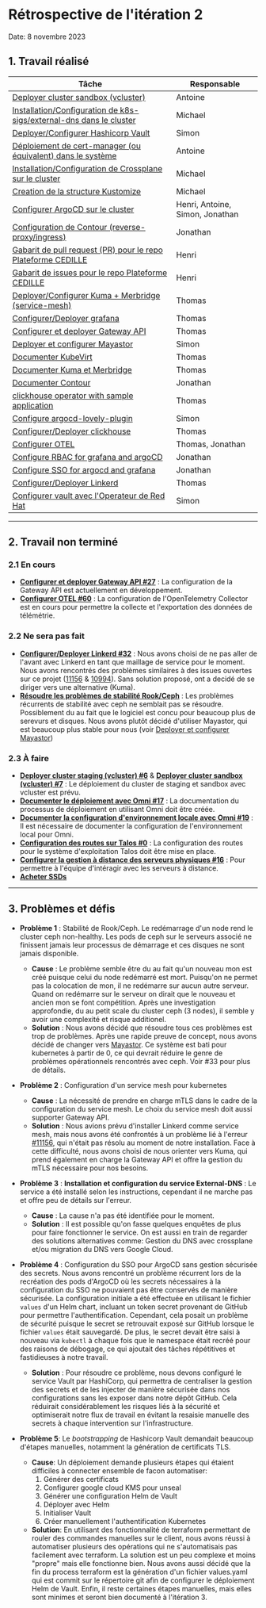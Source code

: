 # Rétrospective de l'itération 2

Date: 8 novembre 2023

## 1. Travail réalisé

| Tâche | Responsable |
| ------------------------------------------------------------------------------------------------------------------------------------------------- | ------------------------------- |
| [Deployer cluster sandbox (vcluster)](https://github.com/ClubCedille/Plateforme-Cedille/issues/7) | Antoine |
| [Installation/Configuration de k8s-sigs/external-dns dans le cluster](https://github.com/ClubCedille/Plateforme-Cedille/issues/35) | Michael |
| [Deployer/Configurer Hashicorp Vault](https://github.com/ClubCedille/Plateforme-Cedille/issues/14) | Simon |
| [Déploiement de cert-manager (ou équivalent) dans le système](https://github.com/ClubCedille/Plateforme-Cedille/issues/26) | Antoine |
| [Installation/Configuration de Crossplane sur le cluster](https://github.com/ClubCedille/Plateforme-Cedille/issues/31) | Michael |
| [Creation de la structure Kustomize](https://github.com/ClubCedille/Plateforme-Cedille/issues/25) | Michael |
| [Configurer ArgoCD sur le cluster](https://github.com/ClubCedille/Plateforme-Cedille/issues/5) | Henri, Antoine, Simon, Jonathan |
| [Configuration de Contour (reverse-proxy/ingress)](https://github.com/ClubCedille/Plateforme-Cedille/issues/11) | Jonathan |
| [Gabarit de pull request (PR) pour le repo Plateforme CEDILLE](https://github.com/orgs/ClubCedille/projects/3/views/5?pane=issue&itemId=41043072) | Henri |
| [Gabarit de issues pour le repo Plateforme CEDILLE](https://github.com/orgs/ClubCedille/projects/3/views/5?pane=issue&itemId=41043078) | Henri |
| [Deployer/Configurer Kuma + Merbridge (service-mesh)](https://github.com/ClubCedille/Plateforme-Cedille/issues/20) | Thomas |
| [Configurer/Deployer grafana](https://github.com/ClubCedille/Plateforme-Cedille/issues/21) | Thomas |
| [Configurer et deployer Gateway API](https://github.com/ClubCedille/Plateforme-Cedille/issues/27) | Thomas |
| [Deployer et configurer Mayastor](https://github.com/ClubCedille/Plateforme-Cedille/issues/33) | Simon |
| [Documenter KubeVirt](https://github.com/ClubCedille/Plateforme-Cedille/issues/28) | Thomas |
| [Documenter Kuma et Merbridge](https://github.com/ClubCedille/Plateforme-Cedille/issues/29) | Thomas |
| [Documenter Contour](https://github.com/ClubCedille/Plateforme-Cedille/issues/30) | Jonathan |
| [clickhouse operator with sample application](https://github.com/ClubCedille/Plateforme-Cedille/issues/37) | Thomas |
| [Configure argocd-lovely-plugin](https://github.com/ClubCedille/Plateforme-Cedille/issues/42) | Simon |
| [Configurer/Deployer clickhouse](https://github.com/ClubCedille/Plateforme-Cedille/issues/58) | Thomas |
| [Configurer OTEL](https://github.com/ClubCedille/Plateforme-Cedille/issues/60) | Thomas, Jonathan |
| [Configure RBAC for grafana and argoCD](https://github.com/ClubCedille/Plateforme-Cedille/issues/61) | Jonathan |
| [Configure SSO for argocd and grafana](https://github.com/ClubCedille/Plateforme-Cedille/issues/62) | Jonathan |
| [Configurer/Deployer Linkerd](https://github.com/ClubCedille/Plateforme-Cedille/issues/32) | Thomas |
| [Configurer vault avec l'Operateur de Red Hat](https://github.com/ClubCedille/Plateforme-Cedille/issues/65) | Simon |

---

## 2. Travail non terminé

### 2.1 En cours

- **[Configurer et deployer Gateway API
  #27](https://github.com/ClubCedille/Plateforme-Cedille/issues/27)** : La
  configuration de la Gateway API est actuellement en développement.
- **[Configurer OTEL
  #60](https://github.com/ClubCedille/Plateforme-Cedille/issues/60)** : La
  configuration de l'OpenTelemetry Collector est en cours pour permettre la
  collecte et l'exportation des données de télémétrie.

### 2.2 Ne sera pas fait

- **[Configurer/Deployer Linkerd
  #32](https://github.com/ClubCedille/Plateforme-Cedille/issues/32)** : Nous
  avons choisi de ne pas aller de l'avant avec Linkerd en tant que maillage de
  service pour le moment. Nous avons rencontrés des problèmes similaires à des
  issues ouvertes sur ce projet
  ([11156](https://github.com/linkerd/linkerd2/issues/11156) &
  [10994](https://github.com/linkerd/linkerd2/issues/10994)). Sans solution
  proposé, ont a decidé de se diriger vers une alternative (Kuma).
- **[Résoudre les problèmes de stabilité
  Rook/Ceph](https://github.com/ClubCedille/Plateforme-Cedille/issues/34)** :
  Les problèmes récurrents de stabilité avec ceph ne semblait pas se
  résoudre. Possiblement du au fait que le logiciel est concu pour beaucoup plus
  de serevurs et disques. Nous avons plutôt décidé d'utiliser Mayastor, qui est
  beaucoup plus stable pour nous (voir [Deployer et configurer
  Mayastor](https://github.com/ClubCedille/Plateforme-Cedille/issues/33))

### 2.3 À faire

- **[Deployer cluster staging (vcluster)
  #6](https://github.com/ClubCedille/Plateforme-Cedille/issues/6)** &
  **[Deployer cluster sandbox (vcluster)
  #7](https://github.com/ClubCedille/Plateforme-Cedille/issues/7)** : Le
  déploiement du cluster de staging et sandbox avec vcluster est prévu.
- **[Documenter le déploiement avec Omni
  #17](https://github.com/ClubCedille/Plateforme-Cedille/issues/17)** : La
  documentation du processus de déploiement en utilisant Omni doit être créée.
- **[Documenter la configuration d'environnement locale avec Omni
  #19](https://github.com/ClubCedille/Plateforme-Cedille/issues/19)** : Il est
  nécessaire de documenter la configuration de l'environnement local pour Omni.
- **[Configuration des routes sur Talos
  #0](https://github.com/orgs/ClubCedille/projects/3/views/5?pane=issue&itemId=41582552)** :
  La configuration des routes pour le système d'exploitation Talos doit être
  mise en place.
- **[Configurer la gestion à distance des serveurs physiques
  #16](https://github.com/ClubCedille/Plateforme-Cedille/issues/16)** : Pour
  permettre à l'équipe d'intéragir avec les serveurs à distance.
- **[Acheter SSDs](https://github.com/ClubCedille/Plateforme-Cedille/issues/9)**

---

## 3. Problèmes et défis

- **Problème 1** : Stabilité de Rook/Ceph. Le redémarrage d'un node rend le
  cluster ceph non-healthy. Les pods de ceph sur le serveurs associé ne
  finissent jamais leur processus de démarrage et ces disques ne sont jamais
  disponible.
  - **Cause** : Le problème semble être du au fait qu'un nouveau mon est créé
    puisque celui du node redémarré est mort. Puisqu'on ne permet pas la
    colocation de mon, il ne redémarre sur aucun autre serveur. Quand on
    redémarre sur le serveur on dirait que le nouveau et ancien mon se font
    compétition. Après une investigation approfondie, du au petit scale du
    cluster ceph (3 nodes), il semble y avoir une complexité et risque
    additionel.
  - **Solution** : Nous avons décidé que résoudre tous ces problèmes est trop de
    problèmes. Après une rapide preuve de concept, nous avons décidé de changer
    vers [Mayastor](https://openebs.io/docs/concepts/mayastor). Ce système est
    bati pour kubernetes à partir de 0, ce qui devrait réduire le genre de
    problèmes opérationnels rencontrés avec ceph. Voir #33 pour plus de détails.

- **Problème 2** : Configuration d'un service mesh pour kubernetes
  - **Cause** : La nécessité de prendre en charge mTLS dans le cadre de la
    configuration du service mesh. Le choix du service mesh doit aussi supporter
    Gateway API.
  - **Solution** : Nous avions prévu d'installer Linkerd comme service mesh,
    mais nous avons été confrontés à un problème lié à l'erreur
    [#11156](https://github.com/linkerd/linkerd2/issues/11156), qui n'était pas
    résolu au moment de notre installation. Face à cette difficulté, nous avons
    choisi de nous orienter vers Kuma, qui prend également en charge la Gateway
    API et offre la gestion du mTLS nécessaire pour nos besoins.

- **Problème 3** : **Installation et configuration du service External-DNS** :
  Le service a été installé selon les instructions, cependant il ne marche pas
  et offre peu de détails sur l'erreur.
  - **Cause** : La cause n'a pas été identifiée pour le moment.
  - **Solution** : Il est possible qu'on fasse quelques enquêtes de plus pour
    faire fonctionner le service. On est aussi en train de regarder des
    solutions alternatives comme: Gestion du DNS avec crossplane et/ou migration
    du DNS vers Google Cloud.

- **Problème 4** : Configuration du SSO pour ArgoCD sans gestion sécurisée des
  secrets. Nous avons rencontré un problème récurrent lors de la recréation des
  pods d'ArgoCD où les secrets nécessaires à la configuration du SSO ne
  pouvaient pas être conservés de manière sécurisée. La configuration initiale a
  été effectuée en utilisant le fichier `values` d'un Helm chart, incluant un
  token secret provenant de GitHub pour permettre l'authentification. Cependant,
  cela posait un problème de sécurité puisque le secret se retrouvait exposé sur
  GitHub lorsque le fichier `values` était sauvegardé. De plus, le secret devait
  être saisi à nouveau via `kubectl` à chaque fois que le namespace était recréé
  pour des raisons de débogage, ce qui ajoutait des tâches répétitives et
  fastidieuses à notre travail.
  - **Solution** : Pour résoudre ce problème, nous devons configuré le service
    Vault par HashiCorp, qui permettra de centraliser la gestion des secrets et
    de les injecter de manière sécurisée dans nos configurations sans les
    exposer dans notre dépôt GitHub. Cela réduirait considérablement les risques
    liés à la sécurité et optimiserait notre flux de travail en évitant la
    resaisie manuelle des secrets à chaque intervention sur l'infrastructure.

- **Problème 5**: Le _bootstrapping_ de Hashicorp Vault demandait beaucoup
  d'étapes manuelles, notamment la génération de certificats TLS.
  - **Cause**: Un déploiement demande plusieurs étapes qui étaient difficiles à
    connecter ensemble de facon automatiser:
    1. Générer des certificats
    2. Configurer google cloud KMS pour unseal
    3. Générer une configuration Helm de Vault
    4. Déployer avec Helm
    5. Initialiser Vault
    6. Créer manuellement l'authentification Kubernetes
  - **Solution**: En utilisant des fonctionnalité de terraform permettant de
    rouler des commandes manuelles sur le client, nous avons réussi à
    automatiser plusieurs des opérations qui ne s'automatisais pas facilement
    avec terraform. La solution est un peu complexe et moins "propre" mais elle
    fonctionne bien. Nous avons aussi décidé que la fin du process terraform est
    la génération d'un fichier values.yaml qui est commit sur le répertoire git
    afin de configurer le déploiement Helm de Vault. Enfin, il reste certaines
    étapes manuelles, mais elles sont minimes et seront bien documenté à
    l'itération 3.
